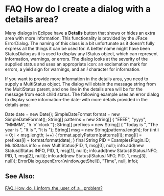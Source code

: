 

FAQ How do I create a dialog with a details area?
=================================================

Many dialogs in Eclipse have a **Details** button that shows or hides an extra area with more information. This functionality is provided by the JFace ErrorDialog. The naming of this class is a bit unfortunate as it doesn't fully express all the things it can be used for. A better name might have been StatusDialog as it is used to display any IStatus object, which can represent information, warnings, or errors. The dialog looks at the severity of the supplied status and uses an appropriate icon: an exclamation mark for errors, a yield sign for warnings, and an _i_ character for information.

  

If you want to provide more information in the details area, you need to supply a MultiStatus object. The dialog will obtain the message string from the MultiStatus parent, and one line in the details area will be for the message from each child status. The following example uses an error dialog to display some information-the date-with more details provided in the details area:

   Date date = new Date();
   SimpleDateFormat format = new SimpleDateFormat();
   String\[\] patterns = new String\[\] {
      "EEEE", "yyyy", "MMMM", "h 'o''clock'"};
   String\[\] prefixes = new String\[\] {
      "Today is ", "The year is ", "It is ", "It is "};
   String\[\] msg = new String\[patterns.length\];
   for (int i = 0; i < msg.length; i++) {
      format.applyPattern(patterns\[i\]);
      msg\[i\] = prefixes\[i\] + format.format(date);
   }
   final String PID = ExamplesPlugin.ID;
   MultiStatus info = new MultiStatus(PID, 1, msg\[0\], null);
   info.add(new Status(IStatus.INFO, PID, 1, msg\[1\], null));
   info.add(new Status(IStatus.INFO, PID, 1, msg\[2\], null));
   info.add(new Status(IStatus.INFO, PID, 1, msg\[3\], null));
   ErrorDialog.openError(window.getShell(), "Time", null, info);

  

  

See Also:
---------

[FAQ\_How\_do\_I\_inform\_the\_user\_of\_a__problem?](./FAQ_How_do_I_inform_the_user_of_a_problem.md "FAQ How do I inform the user of a problem?")

